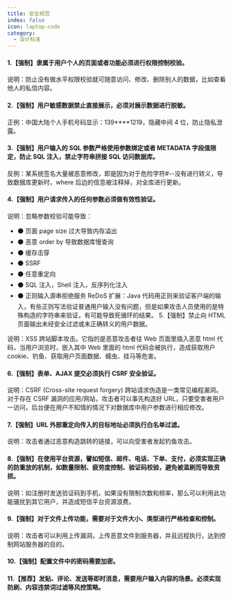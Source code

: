 ```yaml
---
title: 安全规范
index: false
icon: laptop-code
category:
  - 设计标准
---
```


#### 1.【强制】隶属于用户个人的页面或者功能必须进行权限控制校验。
说明：防止没有做水平权限校验就可随意访问、修改、删除别人的数据，比如查看他人的私信内容。
#### 2.【强制】用户敏感数据禁止直接展示，必须对展示数据进行脱敏。
正例：中国大陆个人手机号码显示：139****1219，隐藏中间 4 位，防止隐私泄露。
#### 3.【强制】用户输入的 SQL 参数严格使用参数绑定或者 METADATA 字段值限定，防止 SQL 注入，禁止字符串拼接 SQL 访问数据库。
反例：某系统签名大量被恶意修改，即是因为对于危险字符#--没有进行转义，导致数据库更新时，where 后边的信息被注释掉，对全库进行更新。
#### 4.【强制】用户请求传入的任何参数必须做有效性验证。
说明：忽略参数校验可能导致：
* ⚫ 页面 page size 过大导致内存溢出
* ⚫ 恶意 order by 导致数据库慢查询
* ⚫ 缓存击穿
* ⚫ SSRF
* ⚫ 任意重定向
* ⚫ SQL 注入，Shell 注入，反序列化注入
* ⚫ 正则输入源串拒绝服务 ReDoS
扩展：Java 代码用正则来验证客户端的输入，有些正则写法验证普通用户输入没有问题，但是如果攻击人员使用的是特殊构造的字符串来验证，有可能导致死循环的结果。 5.【强制】禁止向 HTML 页面输出未经安全过滤或未正确转义的用户数据。

说明：XSS 跨站脚本攻击。它指的是恶意攻击者往 Web 页面里插入恶意 html 代码，当用户浏览时，嵌入其中 Web 里面的 html 代码会被执行，造成获取用户 cookie、钓鱼、获取用户页面数据、蠕虫、挂马等危害。
#### 6.【强制】表单、AJAX 提交必须执行 CSRF 安全验证。
说明：CSRF (Cross-site request forgery) 跨站请求伪造是一类常见编程漏洞。对于存在 CSRF 漏洞的应用/网站，攻击者可以事先构造好 URL，只要受害者用户一访问，后台便在用户不知情的情况下对数据库中用户参数进行相应修改。
#### 7.【强制】URL 外部重定向传入的目标地址必须执行白名单过滤。
说明：攻击者通过恶意构造跳转的链接，可以向受害者发起钓鱼攻击。
#### 8.【强制】在使用平台资源，譬如短信、邮件、电话、下单、支付，必须实现正确的防重放的机制，如数量限制、疲劳度控制、验证码校验，避免被滥刷而导致资损。
说明：如注册时发送验证码到手机，如果没有限制次数和频率，那么可以利用此功能骚扰到其它用户，并造成短信平台资源浪费。
#### 9.【强制】对于文件上传功能，需要对于文件大小、类型进行严格检查和控制。
说明：攻击者可以利用上传漏洞，上传恶意文件到服务器，并且远程执行，达到控制网站服务器的目的。
#### 10.【强制】配置文件中的密码需要加密。
#### 11.【推荐】发贴、评论、发送等即时消息，需要用户输入内容的场景。必须实现防刷、内容违禁词过滤等风控策略。